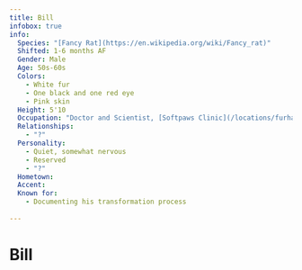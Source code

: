 ```yaml
---
title: Bill
infobox: true
info: 
  Species: "[Fancy Rat](https://en.wikipedia.org/wiki/Fancy_rat)"
  Shifted: 1-6 months AF
  Gender: Male
  Age: 50s-60s
  Colors: 
    - White fur
    - One black and one red eye
    - Pink skin
  Height: 5'10
  Occupation: "Doctor and Scientist, [Softpaws Clinic](/locations/furhaven-clinic)"
  Relationships:
    - "?"
  Personality:
    - Quiet, somewhat nervous
    - Reserved
    - "?"
  Hometown:
  Accent:
  Known for:
    - Documenting his transformation process
    
---
```


# Bill
